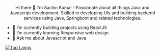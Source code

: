<p align="center"> Hi there 👋 I'm Sachin Kumar ! Passionate about all things Java and Javascript development. 
Skilled in developing UIs and building backend services using Java, Springboot and related technologies. </p> 

- 🔭 I’m currently building projects using ReactJS
- 🌱 I’m currently learning Responsive web design
- &#128102; Ask me about Javascript and Java

[![Top Langs](https://github-readme-stats.vercel.app/api/top-langs/?username=sachinkumar579)](https://github.com/sachinkumar579/github-readme-stats)
